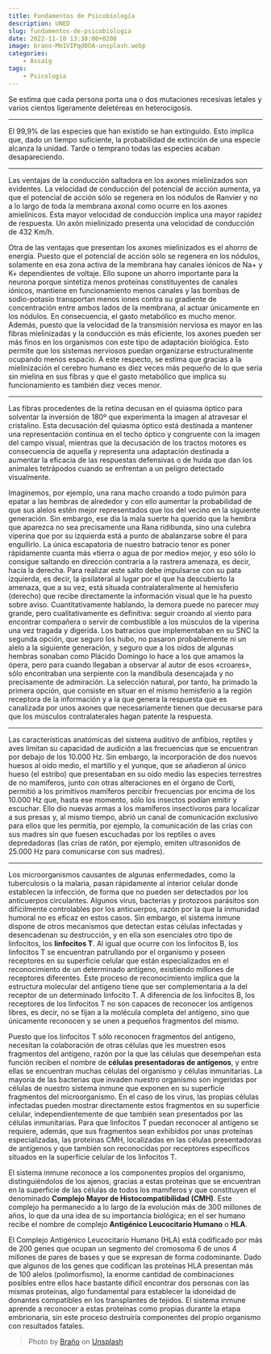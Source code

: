 ```yaml
---
title: Fundamentos de Psicobiología
description: UNED
slug: fundamentos-de-psicobiologia
date: 2022-11-10 13:38:00+0200
image: brano-Mm1VIPqd0OA-unsplash.webp
categories: 
    - Assaig
tags:
    - Psicologia
---
```


Se estima que cada persona porta una o dos mutaciones recesivas letales y varios cientos ligeramente deletéreas en heterocigosis.

---

El 99,9% de las especies que han existido se han extinguido. Esto implica que, dado un tiempo suficiente, la probabilidad de extinción de una especie alcanza la unidad. Tarde o temprano todas las especies acaban desapareciendo.

---

Las ventajas de la conducción saltadora en los axones mielinizados son evidentes. La velocidad de conducción del potencial de acción aumenta, ya que el potencial de acción sólo se regenera en los nódulos de Ranvier y no a lo largo de toda la membrana axonal como ocurre en los axones amielínicos. Esta mayor velocidad de conducción implica una mayor rapidez de respuesta. Un axón mielinizado presenta una velocidad de conducción de 432 Km/h.

Otra de las ventajas que presentan los axones mielinizados es el ahorro de energía. Puesto que el potencial de acción sólo se regenera en los nódulos, solamente en esa zona activa de la membrana hay canales iónicos de Na+ y K+ dependientes de voltaje. Ello supone un ahorro importante para la neurona porque sintetiza menos proteínas constituyentes de canales iónicos, mantiene en funcionamiento menos canales y las bombas de sodio-potasio transportan menos iones contra su gradiente de concentración entre ambos lados de la membrana, al actuar únicamente en los nódulos. En consecuencia, el gasto metabólico es mucho menor. Además, puesto que la velocidad de la transmisión nerviosa es mayor en las fibras mielinizadas y la conducción es más eficiente, los axones pueden ser más finos en los organismos con este tipo de adaptación biológica. Esto permite que los sistemas nerviosos puedan organizarse estructuralmente ocupando menos espacio. A este respecto, se estima que gracias a la mielinización el cerebro humano es diez veces más pequeño de lo que sería sin mielina en sus fibras y que el gasto metabólico que implica su funcionamiento es también diez veces menor.

---

Las fibras procedentes de la retina decusan en el quiasma óptico para solventar la inversión de 180º que experimenta la imagen al atravesar el cristalino. Esta decusación del quiasma óptico está destinada a mantener una representación continua en el techo óptico y congruente con la imagen del campo visual, mientras que la decusación de los tractos
motores es consecuencia de aquella y representa una adaptación destinada a aumentar la eficacia de las respuestas defensivas o de huida que dan los animales tetrápodos cuando se enfrentan a un peligro detectado visualmente.

Imaginemos, por ejemplo, una rana macho croando a todo pulmón para epatar a las hembras de alrededor y con ello aumentar la probabilidad de que sus alelos estén mejor representados que los del vecino en la siguiente generación. Sin embargo, ese día la mala suerte ha querido que la hembra que aparezca no sea precisamente una Rana ridibunda, sino una culebra viperina que por su izquierda está a punto de abalanzarse sobre él para engullirlo. La única escapatoria de nuestro batracio tenor es poner rápidamente cuanta más «tierra o agua de por medio» mejor, y eso sólo lo consigue saltando en dirección contraria a la rastrera amenaza, es decir, hacia la derecha. Para realizar este salto debe impulsarse con su pata izquierda, es decir, la ipsilateral al lugar por el que ha descubierto la amenaza, que a su vez, está situada contralateralmente al hemisferio (derecho) que recibe directamente la información visual que le ha puesto sobre aviso. Cuantitativamente hablando, la demora puede no parecer muy grande, pero cualitativamente es definitiva: seguir croando al viento para encontrar compañera o servir de combustible a los músculos de la viperina una vez tragada y digerida. Los batracios que implementaban en su SNC la segunda opción, que seguro los hubo, no pasaron probablemente ni un alelo a la siguiente generación, y seguro que a los oídos de algunas hembras sonaban como Plácido Domingo lo hace a los que amamos la ópera, pero para cuando llegaban a observar al autor de esos «croares», sólo encontraban una serpiente con la mandíbula desencajada y no precisamente de admiración. La selección natural, por tanto, ha primado la primera opción, que consiste en situar en el mismo hemisferio a la región receptora de la información y a la que genera la respuesta que es canalizada por unos axones que necesariamente tienen que decusarse para que los músculos contralaterales hagan patente la respuesta.

---

Las características anatómicas del sistema auditivo de anfibios, reptiles y aves limitan su capacidad de audición a las frecuencias que se encuentran por debajo de los 10.000 Hz. Sin embargo, la incorporación de dos nuevos huesos al oído medio, el martillo y el yunque, que se añadieron al único hueso (el estribo) que presentaban en su oído medio las especies terrestres de no mamíferos, junto con otras alteraciones en el órgano de Corti, permitió a los primitivos mamíferos percibir frecuencias por encima de los 10.000 Hz que, hasta ese momento, sólo los insectos podían emitir y escuchar. Ello dio nuevas armas a los mamíferos insectívoros para localizar a sus presas y, al mismo tiempo, abrió un canal de comunicación exclusivo para ellos que les permitía, por ejemplo, la comunicación de las crías con sus madres sin que fuesen escuchadas por los reptiles o aves depredadoras (las crías de ratón, por ejemplo, emiten ultrasonidos de 25.000 Hz para comunicarse con sus madres).

---

Los microorganismos causantes de algunas enfermedades, como la tuberculosis o la malaria, pasan rápidamente al interior celular donde establecen la infección, de forma que no pueden ser detectados por los anticuerpos circulantes. Algunos virus, bacterias y protozoos parásitos son difícilmente controlables por los anticuerpos, razón por la que la inmunidad humoral no es eficaz en estos casos. Sin embargo, el sistema inmune dispone de otros mecanismos que detectan estas células infectadas y desencadenan su destrucción, y en ella son esenciales otro tipo de linfocitos, los **linfocitos T**. Al igual que ocurre con los linfocitos B, los linfocitos T se encuentran patrullando por el organismo y poseen receptores en su superficie celular que están especializados en el reconocimiento de un determinado antígeno, existiendo millones de receptores diferentes. Este proceso de reconocimiento implica que la estructura molecular del antígeno tiene que ser complementaria a la del receptor de un determinado linfocito T. A diferencia de los linfocitos B, los receptores de los linfocitos T no son capaces de reconocer los antígenos libres, es decir, no se fijan a la molécula completa del antígeno, sino que únicamente reconocen y se unen a pequeños fragmentos del mismo.

Puesto que los linfocitos T sólo reconocen fragmentos del antígeno, necesitan la colaboración de otras células que les muestren esos fragmentos del antígeno, razón por la que las células que desempeñan esta función reciben el nombre de **células presentadoras de antígenos**, y entre ellas se encuentran muchas células del organismo y células inmunitarias. La mayoría de las bacterias que invaden nuestro organismo son ingeridas por células de nuestro sistema inmune que exponen en su superficie fragmentos del microorganismo. En el caso de los virus, las propias células infectadas pueden mostrar directamente estos fragmentos en su superficie celular, independientemente de que también sean presentados por las células inmunitarias. Para que linfocitos T puedan reconocer al antígeno se requiere, además, que sus fragmentos sean exhibidos por unas proteínas especializadas, las proteínas CMH, localizadas en las células presentadoras de antígenos y que también son reconocidas por receptores específicos situados en la superficie celular de los linfocitos T.

El sistema inmune reconoce a los componentes propios del organismo, distinguiéndolos de los ajenos, gracias a estas proteínas que se encuentran en la superficie de las células de todos los mamíferos y que constituyen el denominado **Complejo Mayor de Histocompatibilidad (CMH)**. Este complejo ha permanecido a lo largo de la evolución más de 300 millones de años, lo que da una idea de su importancia biológica; en el ser humano recibe el nombre de complejo **Antigénico Leucocitario Humano** o **HLA**.

El Complejo Antigénico Leucocitario Humano (HLA) está codificado por más de 200 genes que ocupan un segmento del cromosoma 6 de unos 4 millones de pares de bases y que se expresan de forma codominante. Dado que algunos de los genes que codifican las proteínas HLA presentan más de 100 alelos (polimorfismo), la enorme cantidad de combinaciones posibles entre ellos hace bastante difícil encontrar dos personas con las mismas proteínas, algo fundamental para establecer la idoneidad de donantes compatibles en los transplantes de tejidos. El sistema inmune aprende a reconocer a estas proteínas como propias durante la etapa embrionaria, sin este proceso destruiría componentes del propio organismo con resultados fatales.


> Photo by [Braňo](https://unsplash.com/@3dparadise?utm_source=unsplash&utm_medium=referral&utm_content=creditCopyText) on [Unsplash](https://unsplash.com/s/photos/cell?utm_source=unsplash&utm_medium=referral&utm_content=creditCopyText)
  